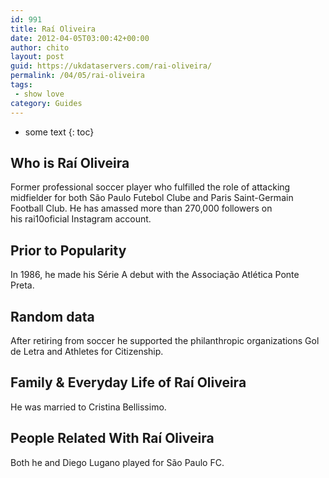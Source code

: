 ```yaml
---
id: 991
title: Raí Oliveira
date: 2012-04-05T03:00:42+00:00
author: chito
layout: post
guid: https://ukdataservers.com/rai-oliveira/
permalink: /04/05/rai-oliveira
tags:
 - show love
category: Guides
---
```


* some text
{: toc}
          
          
## Who is  Raí Oliveira
                  
                  
                  
Former professional soccer player who fulfilled the role of attacking midfielder for both São Paulo Futebol Clube and Paris Saint-Germain Football Club. He has amassed more than 270,000 followers on his rai10oficial Instagram account.
                  
                
                
                
## Prior to Popularity 
                  
                  
                  
In 1986, he made his Série A debut with the Associação Atlética Ponte Preta.
                  
                
                
                
## Random data 
                  
                  
                  
After retiring from soccer he supported the philanthropic organizations Gol de Letra and Athletes for Citizenship.
                  
                
                
                
## Family & Everyday Life of Raí Oliveira
                  
                  
                  
He was married to Cristina Bellissimo.
                  
                
                
                
## People Related With  Raí Oliveira
                  
                  
                  
Both he and Diego Lugano played for São Paulo FC.
                  
                
              
            
          
          
          
    
    
  
